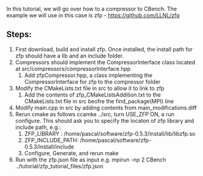 In this tutorial, we will go over how to a compressor to CBench. The example we will use in this case is zfp - https://github.com/LLNL/zfp

## Steps:
1. First download, build and install zfp. Once installed, the install path for zfp should have a lib and an include folder.
2. Compressors should implement the CompressorInterface class located at src/compressors/compressorInterface.hpp
    1. Add zfpCompressor.hpp, a class implementing the CompressorInterface for zfp to the compressor folder
3. Modify the CMakeLists.txt file in src to allow it to link to zfp
    1. Add the contents of zfp_CMakeListsAddition.txt to the CMakeLists.txt file in src beofre the find_package(MPI) line 
4. Modify main.cpp in src by adding contents from main_modifications.diff
5. Rerun cmake as follows ccamke ../src, turn USE_ZFP ON, a run configure. This should ask you to specify the locaton of zfp library and include path, e.g.:
    1. ZFP_LIBRARY     : /home/pascal/software/zfp-0.5.3/install/lib/libzfp.so 
    2. ZFP_INCLUDE_PATH: /home/pascal/software/zfp-0.5.3/install/include
    3. Configure, Generate, and rerun make
6. Run with the zfp.json file as input e.g. mpirun -np 2 CBench ../tutorial/zfp_tutorial_files/zfp.json

